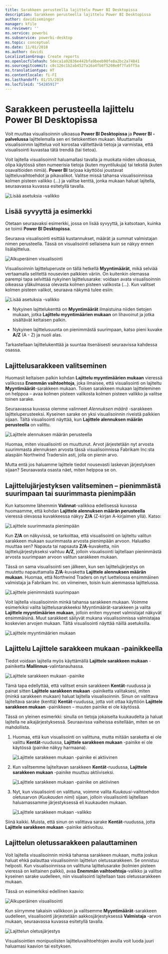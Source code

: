 ```yaml
---
title: Sarakkeen perusteella lajittelu Power BI Desktopissa
description: Sarakkeen perusteella lajittelu Power BI Desktopissa
author: davidiseminger
manager: kfile
ms.reviewer: ''
ms.service: powerbi
ms.subservice: powerbi-desktop
ms.topic: conceptual
ms.date: 11/01/2018
ms.author: davidi
LocalizationGroup: Create reports
ms.openlocfilehash: 5deca1a92836e442bfa9beeb90fe8a2bc2a74841
ms.sourcegitcommit: c8c126c1b2ab4527a16a4fb8f5208e0f7fa5ff5a
ms.translationtype: HT
ms.contentlocale: fi-FI
ms.lasthandoff: 01/15/2019
ms.locfileid: "54285917"
---
```

# <a name="sort-by-column-in-power-bi-desktop"></a>Sarakkeen perusteella lajittelu Power BI Desktopissa
Voit muuttaa visualisoinnin ulkoasua **Power BI Desktopissa** ja **Power BI -palvelussa** lajittelemalla sen eri tietokenttien mukaan. Muuttamalla visualisoinnin lajittelua voit korostaa välitettäviä tietoja ja varmistaa, että visualisointi kuvastaa tätä trendiä (tai tietoa).

Voit lajitella visualisoinnit haluamallasi tavalla ja muokata niiden ulkoasua, olipa käytössä siten numeerisia tietoja (kuten myyntilukuja) tai tekstiä (kuten osavaltioiden nimiä).  **Power BI** tarjoaa käyttöösi joustavat lajitteluvaihtoehdot ja pikavalikot. Valitse missä tahansa visualisoinnissa kolmen pisteen valikko (...) ja valitse kenttä, jonka mukaan haluat lajitella, seuraavassa kuvassa esitetyllä tavalla.

![Lisää asetuksia -valikko](media/desktop-sort-by-column/sortbycolumn_2.png)

## <a name="more-depth-and-an-example"></a>Lisää syvyyttä ja esimerkki
Otetaan seuraavaksi esimerkki, jossa on lisää syvyyttä, ja katsotaan, kuinka se toimii **Power BI Desktopissa**.

Seuraava visualisointi esittää kustannukset, määrät ja summat valmistajan nimen perusteella. Tässä on visualisointi sellaisena kuin se näkyy ennen lisälajittelua.

![Alkuperäinen visualisointi](media/desktop-sort-by-column/sortbycolumn_1.png)

Visualisoinnin lajitteluperuste on tällä hetkellä **Myyntimäärät**, mikä selviää vertaamalla selitettä nousevien palkkien väriin. On kuitenkin olemassa parempi tapa selvittää nykyinen lajittelusarake: voidaan avata visualisoinnin oikeassa yläkulmassa olevasta kolmen pisteen valikosta (...). Kun valitset kolmen pisteen valikot, seuraava näkymä tulee esiin:

![Lisää asetuksia -valikko](media/desktop-sort-by-column/sortbycolumn_2.png)

* Nykyinen lajittelukenttä on **Myyntimäärät** ilmaistuina niiden tietojen mukaan, jotka **Lajittelu myyntimäärien mukaan** on lihavoinut ja jotka sisältävät keltaisen palkin. 

* Nykyinen lajittelusuunta on pienimmästä suurimpaan, katso pieni kuvake **A/Z** (A - Z) ja nuoli alas.

Tarkastellaan lajittelukenttää ja suuntaa itsenäisesti seuraavissa kahdessa osassa.

## <a name="selecting-which-column-to-use-for-sorting"></a>Lajittelusarakkeen valitseminen
Huomasit keltaisen palkin kohdan **Lajittelu myyntimäärien mukaan** vieressä valikossa **Enemmän vaihtoehtoja**, joka ilmaisee, että visualisointi on lajiteltu **Myyntimäärät**-sarakkeen mukaan. Toisen sarakkeen mukaan lajitteleminen on helppoa – avaa kolmen pisteen valikosta kolmen pisteen valikko ja valitse toinen sarake.

Seuraavassa kuvassa olemme valinneet *Alennuksen määrä* -sarakkeen lajitteluperusteeksi. Kyseinen sarake on yksi visualisoinnin riveistä palkkien sijaan. Tältä visualisointi näyttää, kun **Lajittele alennuksen määrän perusteella** on valittu.

![Lajittele alennuksen määrän perusteella](media/desktop-sort-by-column/sortbycolumn_3.png)

Huomaa, miten visualisointi on muuttunut. Arvot järjestetään nyt arvosta suurimmasta alennuksen arvosta tässä visualisoinnissa Fabrikam Inc:sta alaspäin Northwind Tradersiin asti, jolla on pienin arvo. 

Mutta entä jos haluamme lajittele tiedot nousevasti laskevan järjestyksen sijaan? Seuraavasta osasta näet, miten helppoa se on.

## <a name="selecting-the-sort-order---smallest-to-largest-largest-to-smallest"></a>Lajittelujärjestyksen valitseminen – pienimmästä suurimpaan tai suurimmasta pienimpään
Kun katsomme lähemmin **Valinnat**-valikkoa edellisessä kuvassa huomaamme, että kohdan **Lajittele alennuksen määrän perusteella** vieressä olevassa kuvakkeessa näkyy **Z/A** (Z-kirjan A-kirjaimen yllä). Katso:

![Lajittele suurimmasta pienimpään](media/desktop-sort-by-column/sortbycolumn_4.png)

Kun **Z/A** on näkyvissä, se tarkoittaa, että visualisointi on lajiteltu valitun sarakkeen mukaan suurimmasta arvosta pienimpään arvoon. Haluatko muuttaa sen? Napauta tai napsauta **Z/A**-kuvaketta, niin lajittelujärjestykseksi vaihtuu **A/Z**, jolloin visualisointi lajitellaan pienimmästä arvosta suurimpaan arvoon valitun sarakkeen mukaan.

Tässä on sama visualisointi sen jälkeen, kun sen lajittelujärjestys on muutettu napauttamalla **Z/A**-kuvaketta **Lajittele alennuksen määrän mukaan**. Huomaa, että Northwind Traders on nyt luettelossa ensimmäinen valmistaja ja Fabrikam Inc. on viimeinen, toisin kuin aiemmassa lajittelussa.

![Lajittele pienimmästä suurimpaan](media/desktop-sort-by-column/sortbycolumn_5.png)

Voit lajitella visualisoinnin minkä tahansa sarakkeen mukaan. Voimme esimerkiksi valita lajittelusarakkeeksi Myyntimäärät-sarakkeen ja valita **Lajittele myyntimäärien mukaan**, jolloin eniten myyneet valmistajat näkyvät ensimmäisinä. Muut sarakkeet säilyvät mukana visualisoinnissa valmistajaa koskevien arvojen mukaan. Tältä visualisointi näyttää näillä asetuksilla.

![Lajittele myyntimäärien mukaan](media/desktop-sort-by-column/sortbycolumn_6.png)

## <a name="sort-using-the-sort-by-column-button"></a>Lajittelu Lajittele sarakkeen mukaan -painikkeella
Tiedot voidaan lajitella myös käyttämällä **Lajittele sarakkeen mukaan** -painiketta **Mallinnus**-valintanauhassa.

![Lajittele sarakkeen mukaan -painike](media/desktop-sort-by-column/sortbycolumn_8.png)

Tämä tapa edellyttää, että valitset ensin sarakkeen **Kentät**-ruudussa ja painat sitten **Lajittele sarakkeen mukaan** -painiketta valitaksesi, miten (minkä sarakkeen mukaan) haluat lajitella visualisoinnin. Sinun on valittava lajiteltava sarake (kenttä) **Kentät**-ruudussa, jotta voit ottaa käyttöön **Lajittele sarakkeen mukaan** -painikkeen – muuten painike ei ole käytössä.

Tässä on yleinen esimerkki: sinulla on tietoja jokaiselta kuukaudelta ja haluat lajitella ne aikajärjestyksessä. Seuraavissa vaiheissa esitellään, miten se on mahdollista.

1. Huomaa, että kun visualisointi on valittuna, mutta mitään saraketta ei ole valittu **Kentät**-ruudussa, **Lajittele sarakkeen mukaan** -painike ei ole käytössä (painike näkyy harmaana).
   
   ![Lajittele sarakkeen mukaan -painike ei aktiivinen](media/desktop-sort-by-column/sortbycolumn_9.png)

2. Kun valitsemme lajiteltavan sarakkeen **Kentät**-ruudussa, **Lajittele sarakkeen mukaan** -painike muuttuu aktiiviseksi.
   
   ![Lajittele sarakkeen mukaan -painike on aktiivinen](media/desktop-sort-by-column/sortbycolumn_10.png)
3. Nyt, kun visualisointi on valittuna, voimme valita *Kuukausi*-vaihtoehdon oletusarvon (*Kuukauden nimi*) sijaan, jolloin visualisointi lajitellaan haluamassamme järjestyksessä eli kuukauden mukaan.
   
   ![Lajittele sarakkeen mukaan -valikko](media/desktop-sort-by-column/sortbycolumn_11.png)

Siinä kaikki. Muista, että sinun on valittava sarake **Kentät**-ruudussa, jotta **Lajittele sarakkeen mukaan** -painike aktivoituu.

## <a name="getting-back-to-default-column-for-sorting"></a>Lajittelun oletussarakkeen palauttaminen
Voit lajitella visualisoinnin minkä tahansa sarakkeen mukaan, mutta joskus haluat ehkä palauttaa visualisoinnin lajittelun oletussarakkeen. Se onnistuu helposti. Kun visualisoinnissa on valittuna lajittelusarake (kolmien pisteen vieressä on keltainen palkki), avaa **Enemmän vaihtoehtoja**-valikko ja valitse kyseinen sarake uudelleen, niin visualisointi lajitellaan taas oletussarakkeen mukaan.

Tässä on esimerkiksi edellinen kaavio:

![Alkuperäinen visualisointi](media/desktop-sort-by-column/sortbycolumn_6.png)

Kun siirrymme takaisin valikkoon ja valitsemme **Myyntimäärät**-sarakkeen uudelleen, visualisointi järjestetään aakkosjärjestyksessä **Valmistaja** -arvon mukaan, seuraavassa kuvassa esitetyllä tavalla.

![Lajittelun oletusjärjestys](media/desktop-sort-by-column/sortbycolumn_7.png)

Visualisointien monipuolisten lajitteluvaihtoehtojen avulla voit luoda juuri haluamasi kaavion tai esityksen.

